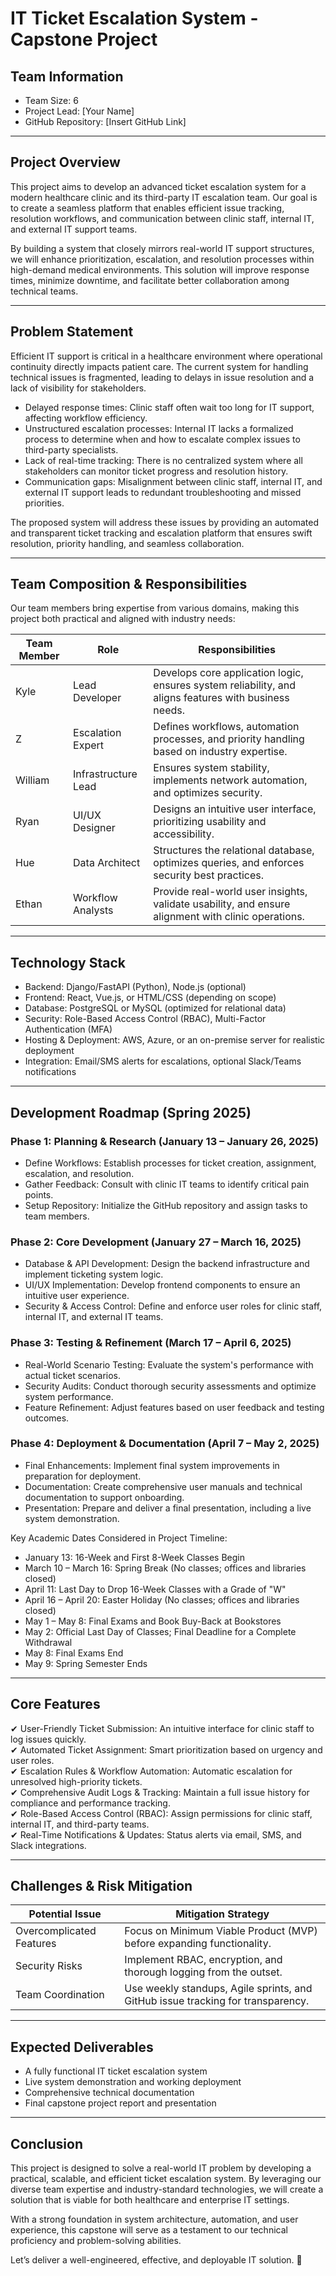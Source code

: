 # IT Ticket Escalation System - Capstone Project

## Team Information

- Team Size: 6
- Project Lead: [Your Name]
- GitHub Repository: [Insert GitHub Link]

---

## Project Overview

This project aims to develop an advanced ticket escalation system for a modern healthcare clinic and its third-party IT escalation team. Our goal is to create a seamless platform that enables efficient issue tracking, resolution workflows, and communication between clinic staff, internal IT, and external IT support teams.

By building a system that closely mirrors real-world IT support structures, we will enhance prioritization, escalation, and resolution processes within high-demand medical environments. This solution will improve response times, minimize downtime, and facilitate better collaboration among technical teams.

---

## Problem Statement

Efficient IT support is critical in a healthcare environment where operational continuity directly impacts patient care. The current system for handling technical issues is fragmented, leading to delays in issue resolution and a lack of visibility for stakeholders.

- Delayed response times: Clinic staff often wait too long for IT support, affecting workflow efficiency.
- Unstructured escalation processes: Internal IT lacks a formalized process to determine when and how to escalate complex issues to third-party specialists.
- Lack of real-time tracking: There is no centralized system where all stakeholders can monitor ticket progress and resolution history.
- Communication gaps: Misalignment between clinic staff, internal IT, and external IT support leads to redundant troubleshooting and missed priorities.

The proposed system will address these issues by providing an automated and transparent ticket tracking and escalation platform that ensures swift resolution, priority handling, and seamless collaboration.

---

## Team Composition & Responsibilities

Our team members bring expertise from various domains, making this project both practical and aligned with industry needs:

| Team Member | Role                | Responsibilities                                                                                      |
| ----------- | ------------------- | ----------------------------------------------------------------------------------------------------- |
| Kyle        | Lead Developer      | Develops core application logic, ensures system reliability, and aligns features with business needs. |
| Z           | Escalation Expert   | Defines workflows, automation processes, and priority handling based on industry expertise.           |
| William     | Infrastructure Lead | Ensures system stability, implements network automation, and optimizes security.                      |
| Ryan        | UI/UX Designer      | Designs an intuitive user interface, prioritizing usability and accessibility.                        |
| Hue         | Data Architect      | Structures the relational database, optimizes queries, and enforces security best practices.          |
| Ethan       | Workflow Analysts   | Provide real-world user insights, validate usability, and ensure alignment with clinic operations.    |

---

## Technology Stack

- Backend: Django/FastAPI (Python), Node.js (optional)
- Frontend: React, Vue.js, or HTML/CSS (depending on scope)
- Database: PostgreSQL or MySQL (optimized for relational data)
- Security: Role-Based Access Control (RBAC), Multi-Factor Authentication (MFA)
- Hosting & Deployment: AWS, Azure, or an on-premise server for realistic deployment
- Integration: Email/SMS alerts for escalations, optional Slack/Teams notifications

---

## Development Roadmap (Spring 2025)

### Phase 1: Planning & Research (January 13 – January 26, 2025)

- Define Workflows: Establish processes for ticket creation, assignment, escalation, and resolution.
- Gather Feedback: Consult with clinic IT teams to identify critical pain points.
- Setup Repository: Initialize the GitHub repository and assign tasks to team members.

### Phase 2: Core Development (January 27 – March 16, 2025)

- Database & API Development: Design the backend infrastructure and implement ticketing system logic.
- UI/UX Implementation: Develop frontend components to ensure an intuitive user experience.
- Security & Access Control: Define and enforce user roles for clinic staff, internal IT, and external IT teams.

### Phase 3: Testing & Refinement (March 17 – April 6, 2025)

- Real-World Scenario Testing: Evaluate the system's performance with actual ticket scenarios.
- Security Audits: Conduct thorough security assessments and optimize system performance.
- Feature Refinement: Adjust features based on user feedback and testing outcomes.

### Phase 4: Deployment & Documentation (April 7 – May 2, 2025)

- Final Enhancements: Implement final system improvements in preparation for deployment.
- Documentation: Create comprehensive user manuals and technical documentation to support onboarding.
- Presentation: Prepare and deliver a final presentation, including a live system demonstration.

Key Academic Dates Considered in Project Timeline:

- January 13: 16-Week and First 8-Week Classes Begin
- March 10 – March 16: Spring Break (No classes; offices and libraries closed)
- April 11: Last Day to Drop 16-Week Classes with a Grade of "W"
- April 16 – April 20: Easter Holiday (No classes; offices and libraries closed)
- May 1 – May 8: Final Exams and Book Buy-Back at Bookstores
- May 2: Official Last Day of Classes; Final Deadline for a Complete Withdrawal
- May 8: Final Exams End
- May 9: Spring Semester Ends

---

## Core Features

✔ User-Friendly Ticket Submission: An intuitive interface for clinic staff to log issues quickly.  
✔ Automated Ticket Assignment: Smart prioritization based on urgency and user roles.  
✔ Escalation Rules & Workflow Automation: Automatic escalation for unresolved high-priority tickets.  
✔ Comprehensive Audit Logs & Tracking: Maintain a full issue history for compliance and performance tracking.  
✔ Role-Based Access Control (RBAC): Assign permissions for clinic staff, internal IT, and third-party teams.  
✔ Real-Time Notifications & Updates: Status alerts via email, SMS, and Slack integrations.

---

## Challenges & Risk Mitigation

| Potential Issue          | Mitigation Strategy                                                             |
| ------------------------ | ------------------------------------------------------------------------------- |
| Overcomplicated Features | Focus on Minimum Viable Product (MVP) before expanding functionality.           |
| Security Risks           | Implement RBAC, encryption, and thorough logging from the outset.               |
| Team Coordination        | Use weekly standups, Agile sprints, and GitHub issue tracking for transparency. |

---

## Expected Deliverables

- A fully functional IT ticket escalation system
- Live system demonstration and working deployment
- Comprehensive technical documentation
- Final capstone project report and presentation

---

## Conclusion

This project is designed to solve a real-world IT problem by developing a practical, scalable, and efficient ticket escalation system. By leveraging our diverse team expertise and industry-standard technologies, we will create a solution that is viable for both healthcare and enterprise IT settings.

With a strong foundation in system architecture, automation, and user experience, this capstone will serve as a testament to our technical proficiency and problem-solving abilities.

Let’s deliver a well-engineered, effective, and deployable IT solution. 🚀
